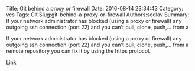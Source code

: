 Title: Git behind a proxy or firewall
Date: 2016-08-14 23:34:43
Category: vcs
Tags: Git
Slug:git-behind-a-proxy-or-firewall
Authors:sedlav
Summary: If your network administrator has blocked (using a proxy or firewall) any outgoing ssh connection (port 22) and you can't pull, clone, push,… from a

If your network administrator has blocked (using a proxy or firewall) any outgoing ssh connection (port 22) and you can't pull, clone, push,… from a remote repository you can fix it by using the https protocol.

[Link](http://www.librebyte.net/en/git/git-behind-a-proxy-or-firewall/)

